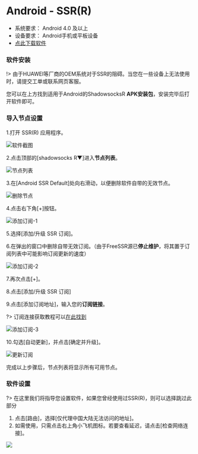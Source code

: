 # Android - SSR(R) #
- 系统要求： Android 4.0 及以上
- 设备要求： Android手机或平板设备
- [点此下载软件](https://download.thessr.io/shadowsocksr-release.apk)

### 软件安装 ###
!> 由于HUAWEI等厂商的OEM系统对于SSR的阻碍。当您在一些设备上无法使用时，请提交工单或联系网页客服。

您可以在上方找到适用于Android的ShadowsocksR **APK安装包**，安装完毕后打开软件即可。

### 导入节点设置 ###
1.打开 SSR(R) 应用程序。

![软件截图](https://shadowsocks-tutorial.oss-cn-beijing.aliyuncs.com/android-1.png)

2.点击顶部的[shadowsocks R▼]进入**节点列表**。

![节点列表](https://shadowsocks-tutorial.oss-cn-beijing.aliyuncs.com/and1.png)

3.在[Android SSR Default]处向右滑动，以便删除软件自带的无效节点。

![删除节点](https://shadowsocks-tutorial.oss-cn-beijing.aliyuncs.com/and2.png)

4.点击右下角[+]按钮。

![添加订阅-1](https://shadowsocks-tutorial.oss-cn-beijing.aliyuncs.com/and3.png)

5.选择[添加/升级 SSR 订阅]。


6.在弹出的窗口中删除自带无效订阅。（由于FreeSSR源已**停止维护**，将其置于订阅列表中可能影响订阅更新的速度）

![添加订阅-2](https://shadowsocks-tutorial.oss-cn-beijing.aliyuncs.com/and4.png)

7.再次点击[+]。

8.点击[添加/升级 SSR 订阅]

9.点击[添加订阅地址]，输入您的**订阅链接**。

?> 订阅连接获取教程可以[在此找到](/panel?id=连接信息)

![添加订阅-3](https://shadowsocks-tutorial.oss-cn-beijing.aliyuncs.com/and6.png)

10.勾选[自动更新]，并点击[确定并升级]。

![更新订阅](https://shadowsocks-tutorial.oss-cn-beijing.aliyuncs.com/and8.png)

完成以上步骤后，节点列表将显示所有可用节点。

### 软件设置 ###
?> 在这里我们将指导您设置软件，如果您曾经使用过SSR(R)，则可以选择跳过此部分

1. 点击[路由]，选择[仅代理中国大陆无法访问的地址]。
2. 如需使用，只需点击右上角小飞机图标。若要查看延迟，请点击[检查网络连接]。

![](https://shadowsocks-tutorial.oss-cn-beijing.aliyuncs.com/and10.png)